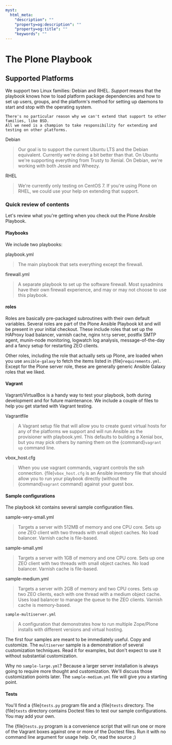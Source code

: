 ```yaml
---
myst:
  html_meta:
    "description": ""
    "property=og:description": ""
    "property=og:title": ""
    "keywords": ""
---
```


# The Plone Playbook

## Supported Platforms

We support two Linux families: Debian and RHEL.
*Support* means that the playbook knows how to load platform package dependencies and how to set up users, groups, and the platform's method for setting up daemons to start and stop with the operating system.

```{note}
There's no particular reason why we can't extend that support to other families, like BSD.
All we need is a champion to take responsibility for extending and testing on other platforms.
```

Debian

> Our goal is to support the current Ubuntu LTS and the Debian equivalent.
> Currently we're doing a bit better than that.
> On Ubuntu we're supporting everything from Trusty to Xenial.
> On Debian, we're working with both Jessie and Wheezy.

RHEL

> We're currently only testing on CentOS 7.
> If you're using Plone on RHEL, we could use your help on extending that support.

### Quick review of contents

Let's review what you're getting when you check out the Plone Ansible Playbook.

#### Playbooks

We include two playbooks:

playbook.yml

> The main playbook that sets everything except the firewall.

firewall.yml

> A separate playbook to set up the software firewall.
> Most sysadmins have their own firewall experience, and may or may not choose to use this playbook.

#### roles

Roles are basically pre-packaged subroutines with their own default variables.
Several roles are part of the Plone Ansible Playbook kit and will be present in your initial checkout.
These include roles that set up the HAProxy load balancer, varnish cache, nginx `http` server, postfix SMTP agent, munin-node monitoring, logwatch log analysis, message-of-the-day and a fancy setup for restarting ZEO clients.

Other roles, including the role that actually sets up Plone, are loaded when you use `ansible-galaxy` to fetch the items listed in {file}`requirements.yml`.
Except for the Plone server role, these are generally generic Ansible Galaxy roles that we liked.

#### Vagrant

Vagrant/VirtualBox is a handy way to test your playbook, both during development and for future maintenance.
We include a couple of files to help you get started with Vagrant testing.

Vagrantfile

> A Vagrant setup file that will allow you to create guest virtual hosts for any of the platforms we support and will run Ansible as the provisioner with playbook.yml.
> This defaults to building a Xenial box, but you may pick others by naming them on the {command}`vagrant up` command line.

vbox_host.cfg

> When you use vagrant commands, vagrant controls the ssh connection.
> {file}`vbox_host.cfg` is an Ansible inventory file that should allow you to run your playbook directly (without the {command}`vagrant` command) against your guest box.

#### Sample configurations

The playbook kit contains several sample configuration files.

sample-very-small.yml

> Targets a server with 512MB of memory and one CPU core.
> Sets up one ZEO client with two threads with small object caches.
> No load balancer.
> Varnish cache is file-based.

sample-small.yml

> Targets a server with 1GB of memory and one CPU core.
> Sets up one ZEO client with two threads with small object caches.
> No load balancer.
> Varnish cache is file-based.

sample-medium.yml

> Targets a server with 2GB of memory and two CPU cores.
> Sets up two ZEO clients, each with one thread with a medium object cache.
> Uses load balancer to manage the queue to the ZEO clients.
> Varnish cache is memory-based.

`sample-multiserver.yml`

> A configuration that demonstrates how to run multiple Zope/Plone installs with different versions and virtual hosting.

The first four samples are meant to be immediately useful.
Copy and customize.
The `multiserver` sample is a demonstration of several customization techniques.
Read it for examples, but don't expect to use it without substantial customization.

Why no `sample-large.yml`?
Because a larger server installation is always going to require more thought and customization.
We'll discuss those customization points later.
The `sample-medium.yml` file will give you a starting point.

#### Tests

You'll find a {file}`tests.py` program file and a {file}`tests` directory.
The {file}`tests` directory contains Doctest files to test our sample configurations.
You may add your own.

The {file}`tests.py` program is a convenience script that will run one or more of the Vagrant boxes against one or more of the Doctest files.
Run it with no command line argument for usage help.
Or, read the source ;)
